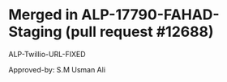 # Merged in ALP-17790-FAHAD-Staging (pull request #12688)

ALP-Twillio-URL-FIXED

Approved-by: S.M Usman Ali
